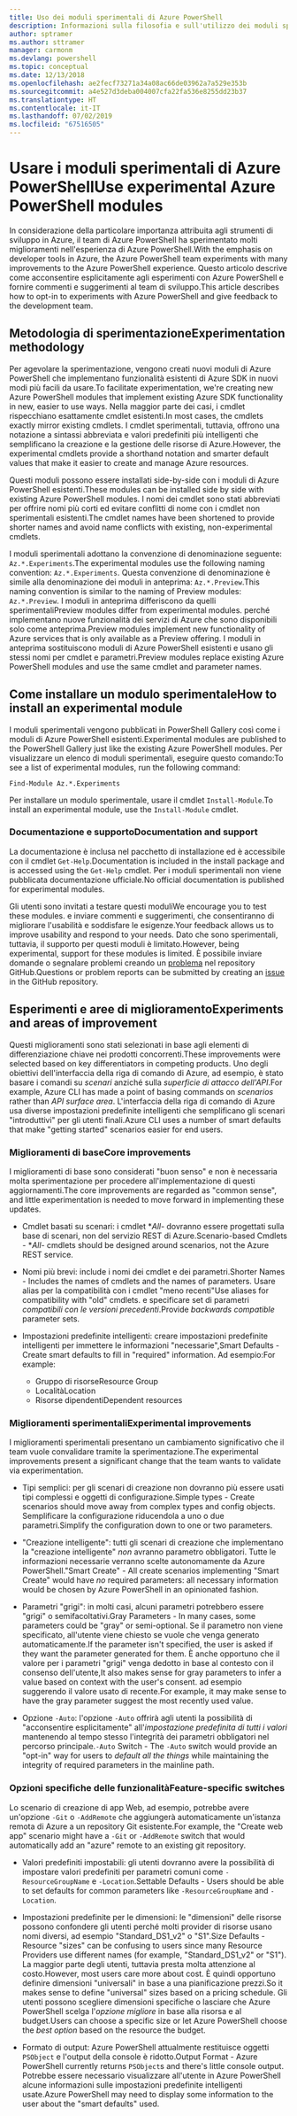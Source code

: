 ```yaml
---
title: Uso dei moduli sperimentali di Azure PowerShell
description: Informazioni sulla filosofia e sull'utilizzo dei moduli sperimentali di Azure PowerShell.
author: sptramer
ms.author: sttramer
manager: carmonm
ms.devlang: powershell
ms.topic: conceptual
ms.date: 12/13/2018
ms.openlocfilehash: ae2fecf73271a34a08ac66de03962a7a529e353b
ms.sourcegitcommit: a4e527d3deba004007cfa22fa536e8255dd23b37
ms.translationtype: HT
ms.contentlocale: it-IT
ms.lasthandoff: 07/02/2019
ms.locfileid: "67516505"
---
```

# <a name="use-experimental-azure-powershell-modules"></a><span data-ttu-id="81c59-103">Usare i moduli sperimentali di Azure PowerShell</span><span class="sxs-lookup"><span data-stu-id="81c59-103">Use experimental Azure PowerShell modules</span></span>

<span data-ttu-id="81c59-104">In considerazione della particolare importanza attribuita agli strumenti di sviluppo in Azure, il team di Azure PowerShell ha sperimentato molti miglioramenti nell'esperienza di Azure PowerShell.</span><span class="sxs-lookup"><span data-stu-id="81c59-104">With the emphasis on developer tools in Azure, the Azure PowerShell team experiments with many improvements to the Azure PowerShell experience.</span></span> <span data-ttu-id="81c59-105">Questo articolo descrive come acconsentire esplicitamente agli esperimenti con Azure PowerShell e fornire commenti e suggerimenti al team di sviluppo.</span><span class="sxs-lookup"><span data-stu-id="81c59-105">This article describes how to opt-in to experiments with Azure PowerShell and give feedback to the development team.</span></span>

## <a name="experimentation-methodology"></a><span data-ttu-id="81c59-106">Metodologia di sperimentazione</span><span class="sxs-lookup"><span data-stu-id="81c59-106">Experimentation methodology</span></span>

<span data-ttu-id="81c59-107">Per agevolare la sperimentazione, vengono creati nuovi moduli di Azure PowerShell che implementano funzionalità esistenti di Azure SDK in nuovi modi più facili da usare.</span><span class="sxs-lookup"><span data-stu-id="81c59-107">To facilitate experimentation, we're creating new Azure PowerShell modules that implement existing Azure SDK functionality in new, easier to use ways.</span></span> <span data-ttu-id="81c59-108">Nella maggior parte dei casi, i cmdlet rispecchiano esattamente cmdlet esistenti.</span><span class="sxs-lookup"><span data-stu-id="81c59-108">In most cases, the cmdlets exactly mirror existing cmdlets.</span></span> <span data-ttu-id="81c59-109">I cmdlet sperimentali, tuttavia, offrono una notazione a sintassi abbreviata e valori predefiniti più intelligenti che semplificano la creazione e la gestione delle risorse di Azure.</span><span class="sxs-lookup"><span data-stu-id="81c59-109">However, the experimental cmdlets provide a shorthand notation and smarter default values that make it easier to create and manage Azure resources.</span></span>

<span data-ttu-id="81c59-110">Questi moduli possono essere installati side-by-side con i moduli di Azure PowerShell esistenti.</span><span class="sxs-lookup"><span data-stu-id="81c59-110">These modules can be installed side by side with existing Azure PowerShell modules.</span></span> <span data-ttu-id="81c59-111">I nomi dei cmdlet sono stati abbreviati per offrire nomi più corti ed evitare conflitti di nome con i cmdlet non sperimentali esistenti.</span><span class="sxs-lookup"><span data-stu-id="81c59-111">The cmdlet names have been shortened to provide shorter names and avoid name conflicts with existing, non-experimental cmdlets.</span></span>

<span data-ttu-id="81c59-112">I moduli sperimentali adottano la convenzione di denominazione seguente: `Az.*.Experiments`.</span><span class="sxs-lookup"><span data-stu-id="81c59-112">The experimental modules use the following naming convention: `Az.*.Experiments`.</span></span> <span data-ttu-id="81c59-113">Questa convenzione di denominazione è simile alla denominazione dei moduli in anteprima: `Az.*.Preview`.</span><span class="sxs-lookup"><span data-stu-id="81c59-113">This naming convention is similar to the naming of Preview modules: `Az.*.Preview`.</span></span> <span data-ttu-id="81c59-114">I moduli in anteprima differiscono da quelli sperimentali</span><span class="sxs-lookup"><span data-stu-id="81c59-114">Preview modules differ from experimental modules.</span></span> <span data-ttu-id="81c59-115">perché implementano nuove funzionalità dei servizi di Azure che sono disponibili solo come anteprima.</span><span class="sxs-lookup"><span data-stu-id="81c59-115">Preview modules implement new functionality of Azure services that is only available as a Preview offering.</span></span> <span data-ttu-id="81c59-116">I moduli in anteprima sostituiscono moduli di Azure PowerShell esistenti e usano gli stessi nomi per cmdlet e parametri.</span><span class="sxs-lookup"><span data-stu-id="81c59-116">Preview modules replace existing Azure PowerShell modules and use the same cmdlet and parameter names.</span></span>

## <a name="how-to-install-an-experimental-module"></a><span data-ttu-id="81c59-117">Come installare un modulo sperimentale</span><span class="sxs-lookup"><span data-stu-id="81c59-117">How to install an experimental module</span></span>

<span data-ttu-id="81c59-118">I moduli sperimentali vengono pubblicati in PowerShell Gallery così come i moduli di Azure PowerShell esistenti.</span><span class="sxs-lookup"><span data-stu-id="81c59-118">Experimental modules are published to the PowerShell Gallery just like the existing Azure PowerShell modules.</span></span> <span data-ttu-id="81c59-119">Per visualizzare un elenco di moduli sperimentali, eseguire questo comando:</span><span class="sxs-lookup"><span data-stu-id="81c59-119">To see a list of experimental modules, run the following command:</span></span>

```azurepowershell-interactive
Find-Module Az.*.Experiments
```

<span data-ttu-id="81c59-120">Per installare un modulo sperimentale, usare il cmdlet `Install-Module`.</span><span class="sxs-lookup"><span data-stu-id="81c59-120">To install an experimental module, use the `Install-Module` cmdlet.</span></span>

### <a name="documentation-and-support"></a><span data-ttu-id="81c59-121">Documentazione e supporto</span><span class="sxs-lookup"><span data-stu-id="81c59-121">Documentation and support</span></span>

<span data-ttu-id="81c59-122">La documentazione è inclusa nel pacchetto di installazione ed è accessibile con il cmdlet `Get-Help`.</span><span class="sxs-lookup"><span data-stu-id="81c59-122">Documentation is included in the install package and is accessed using the `Get-Help` cmdlet.</span></span> <span data-ttu-id="81c59-123">Per i moduli sperimentali non viene pubblicata documentazione ufficiale.</span><span class="sxs-lookup"><span data-stu-id="81c59-123">No official documentation is published for experimental modules.</span></span>

<span data-ttu-id="81c59-124">Gli utenti sono invitati a testare questi moduli</span><span class="sxs-lookup"><span data-stu-id="81c59-124">We encourage you to test these modules.</span></span> <span data-ttu-id="81c59-125">e inviare commenti e suggerimenti, che consentiranno di migliorare l'usabilità e soddisfare le esigenze.</span><span class="sxs-lookup"><span data-stu-id="81c59-125">Your feedback allows us to improve usability and respond to your needs.</span></span> <span data-ttu-id="81c59-126">Dato che sono sperimentali, tuttavia, il supporto per questi moduli è limitato.</span><span class="sxs-lookup"><span data-stu-id="81c59-126">However, being experimental, support for these modules is limited.</span></span> <span data-ttu-id="81c59-127">È possibile inviare domande o segnalare problemi creando un [problema](https://github.com/Azure/azure-powershell/issues) nel repository GitHub.</span><span class="sxs-lookup"><span data-stu-id="81c59-127">Questions or problem reports can be submitted by creating an [issue](https://github.com/Azure/azure-powershell/issues) in the GitHub repository.</span></span>

## <a name="experiments-and-areas-of-improvement"></a><span data-ttu-id="81c59-128">Esperimenti e aree di miglioramento</span><span class="sxs-lookup"><span data-stu-id="81c59-128">Experiments and areas of improvement</span></span>

<span data-ttu-id="81c59-129">Questi miglioramenti sono stati selezionati in base agli elementi di differenziazione chiave nei prodotti concorrenti.</span><span class="sxs-lookup"><span data-stu-id="81c59-129">These improvements were selected based on key differentiators in competing products.</span></span> <span data-ttu-id="81c59-130">Uno degli obiettivi dell'interfaccia della riga di comando di Azure, ad esempio, è stato basare i comandi su _scenari_ anziché sulla _superficie di attacco dell'API_.</span><span class="sxs-lookup"><span data-stu-id="81c59-130">For example, Azure CLI has made a point of basing commands on _scenarios_ rather than _API surface area_.</span></span>
<span data-ttu-id="81c59-131">L'interfaccia della riga di comando di Azure usa diverse impostazioni predefinite intelligenti che semplificano gli scenari "introduttivi" per gli utenti finali.</span><span class="sxs-lookup"><span data-stu-id="81c59-131">Azure CLI uses a number of smart defaults that make "getting started" scenarios easier for end users.</span></span>

### <a name="core-improvements"></a><span data-ttu-id="81c59-132">Miglioramenti di base</span><span class="sxs-lookup"><span data-stu-id="81c59-132">Core improvements</span></span>

<span data-ttu-id="81c59-133">I miglioramenti di base sono considerati "buon senso" e non è necessaria molta sperimentazione per procedere all'implementazione di questi aggiornamenti.</span><span class="sxs-lookup"><span data-stu-id="81c59-133">The core improvements are regarded as "common sense", and little experimentation is needed to move forward in implementing these updates.</span></span>

- <span data-ttu-id="81c59-134">Cmdlet basati su scenari: i cmdlet \**All*- dovranno essere progettati sulla base di scenari, non del servizio REST di Azure.</span><span class="sxs-lookup"><span data-stu-id="81c59-134">Scenario-based Cmdlets - \**All*- cmdlets should be designed around scenarios, not the Azure REST service.</span></span>

- <span data-ttu-id="81c59-135">Nomi più brevi: include i nomi dei cmdlet e dei parametri.</span><span class="sxs-lookup"><span data-stu-id="81c59-135">Shorter Names - Includes the names of cmdlets and the names of parameters.</span></span>
  <span data-ttu-id="81c59-136">Usare alias per la compatibilità con i cmdlet "meno recenti"</span><span class="sxs-lookup"><span data-stu-id="81c59-136">Use aliases for compatibility with "old" cmdlets.</span></span> <span data-ttu-id="81c59-137">e specificare set di parametri _compatibili con le versioni precedenti_.</span><span class="sxs-lookup"><span data-stu-id="81c59-137">Provide _backwards compatible_ parameter sets.</span></span>

- <span data-ttu-id="81c59-138">Impostazioni predefinite intelligenti: creare impostazioni predefinite intelligenti per immettere le informazioni "necessarie",</span><span class="sxs-lookup"><span data-stu-id="81c59-138">Smart Defaults - Create smart defaults to fill in "required" information.</span></span> <span data-ttu-id="81c59-139">Ad esempio:</span><span class="sxs-lookup"><span data-stu-id="81c59-139">For example:</span></span>
  - <span data-ttu-id="81c59-140">Gruppo di risorse</span><span class="sxs-lookup"><span data-stu-id="81c59-140">Resource Group</span></span>
  - <span data-ttu-id="81c59-141">Località</span><span class="sxs-lookup"><span data-stu-id="81c59-141">Location</span></span>
  - <span data-ttu-id="81c59-142">Risorse dipendenti</span><span class="sxs-lookup"><span data-stu-id="81c59-142">Dependent resources</span></span>

### <a name="experimental-improvements"></a><span data-ttu-id="81c59-143">Miglioramenti sperimentali</span><span class="sxs-lookup"><span data-stu-id="81c59-143">Experimental improvements</span></span>

<span data-ttu-id="81c59-144">I miglioramenti sperimentali presentano un cambiamento significativo che il team vuole convalidare tramite la sperimentazione.</span><span class="sxs-lookup"><span data-stu-id="81c59-144">The experimental improvements present a significant change that the team wants to validate via experimentation.</span></span>

- <span data-ttu-id="81c59-145">Tipi semplici: per gli scenari di creazione non dovranno più essere usati tipi complessi e oggetti di configurazione.</span><span class="sxs-lookup"><span data-stu-id="81c59-145">Simple types - Create scenarios should move away from complex types and config objects.</span></span> <span data-ttu-id="81c59-146">Semplificare la configurazione riducendola a uno o due parametri.</span><span class="sxs-lookup"><span data-stu-id="81c59-146">Simplify the configuration down to one or two parameters.</span></span>

- <span data-ttu-id="81c59-147">"Creazione intelligente": tutti gli scenari di creazione che implementano la "creazione intelligente" _non_ avranno parametro obbligatori. Tutte le informazioni necessarie verranno scelte autonomamente da Azure PowerShell.</span><span class="sxs-lookup"><span data-stu-id="81c59-147">"Smart Create" - All create scenarios implementing "Smart Create" would have _no_ required parameters: all necessary information would be chosen by Azure PowerShell in an opinionated fashion.</span></span>

- <span data-ttu-id="81c59-148">Parametri "grigi": in molti casi, alcuni parametri potrebbero essere "grigi" o semifacoltativi.</span><span class="sxs-lookup"><span data-stu-id="81c59-148">Gray Parameters - In many cases, some parameters could be "gray" or semi-optional.</span></span> <span data-ttu-id="81c59-149">Se il parametro non viene specificato, all'utente viene chiesto se vuole che venga generato automaticamente.</span><span class="sxs-lookup"><span data-stu-id="81c59-149">If the parameter isn't specified, the user is asked if they want the parameter generated for them.</span></span> <span data-ttu-id="81c59-150">È anche opportuno che il valore per i parametri "grigi" venga dedotto in base al contesto con il consenso dell'utente,</span><span class="sxs-lookup"><span data-stu-id="81c59-150">It also makes sense for gray parameters to infer a value based on context with the user's consent.</span></span>
  <span data-ttu-id="81c59-151">ad esempio suggerendo il valore usato di recente.</span><span class="sxs-lookup"><span data-stu-id="81c59-151">For example, it may make sense to have the gray parameter suggest the most recently used value.</span></span>

- <span data-ttu-id="81c59-152">Opzione `-Auto`: l'opzione `-Auto` offrirà agli utenti la possibilità di "acconsentire esplicitamente" all'_impostazione predefinita di tutti i valori_ mantenendo al tempo stesso l'integrità dei parametri obbligatori nel percorso principale.</span><span class="sxs-lookup"><span data-stu-id="81c59-152">`-Auto` Switch - The `-Auto` switch would provide an "opt-in" way for users to _default all the things_ while maintaining the integrity of required parameters in the mainline path.</span></span>

### <a name="feature-specific-switches"></a><span data-ttu-id="81c59-153">Opzioni specifiche delle funzionalità</span><span class="sxs-lookup"><span data-stu-id="81c59-153">Feature-specific switches</span></span>

<span data-ttu-id="81c59-154">Lo scenario di creazione di app Web, ad esempio, potrebbe avere un'opzione `-Git` o `-AddRemote` che aggiungerà automaticamente un'istanza remota di Azure a un repository Git esistente.</span><span class="sxs-lookup"><span data-stu-id="81c59-154">For example, the "Create web app" scenario might have a `-Git` or `-AddRemote` switch that would automatically add an "azure" remote to an existing git repository.</span></span>

- <span data-ttu-id="81c59-155">Valori predefiniti impostabili: gli utenti dovranno avere la possibilità di impostare valori predefiniti per parametri comuni come `-ResourceGroupName` e `-Location`.</span><span class="sxs-lookup"><span data-stu-id="81c59-155">Settable Defaults - Users should be able to set defaults for common parameters like `-ResourceGroupName` and `-Location`.</span></span>

- <span data-ttu-id="81c59-156">Impostazioni predefinite per le dimensioni: le "dimensioni" delle risorse possono confondere gli utenti perché molti provider di risorse usano nomi diversi, ad esempio "Standard\_DS1\_v2" o "S1".</span><span class="sxs-lookup"><span data-stu-id="81c59-156">Size Defaults - Resource "sizes" can be confusing to users since many Resource Providers use different names (for example, "Standard\_DS1\_v2" or "S1").</span></span> <span data-ttu-id="81c59-157">La maggior parte degli utenti, tuttavia presta molta attenzione al costo.</span><span class="sxs-lookup"><span data-stu-id="81c59-157">However, most users care more about cost.</span></span> <span data-ttu-id="81c59-158">È quindi opportuno definire dimensioni "universali" in base a una pianificazione prezzi.</span><span class="sxs-lookup"><span data-stu-id="81c59-158">So it makes sense to define "universal" sizes based on a pricing schedule.</span></span> <span data-ttu-id="81c59-159">Gli utenti possono scegliere dimensioni specifiche o lasciare che Azure PowerShell scelga l'_opzione migliore_ in base alla risorsa e al budget.</span><span class="sxs-lookup"><span data-stu-id="81c59-159">Users can choose a specific size or let Azure PowerShell choose the _best option_ based on the resource the budget.</span></span>

- <span data-ttu-id="81c59-160">Formato di output: Azure PowerShell attualmente restituisce oggetti `PSObject` e l'output della console è ridotto.</span><span class="sxs-lookup"><span data-stu-id="81c59-160">Output Format - Azure PowerShell currently returns `PSObject`s and there's little console output.</span></span> <span data-ttu-id="81c59-161">Potrebbe essere necessario visualizzare all'utente in Azure PowerShell alcune informazioni sulle impostazioni predefinite intelligenti usate.</span><span class="sxs-lookup"><span data-stu-id="81c59-161">Azure PowerShell may need to display some information to the user about the "smart defaults" used.</span></span>

